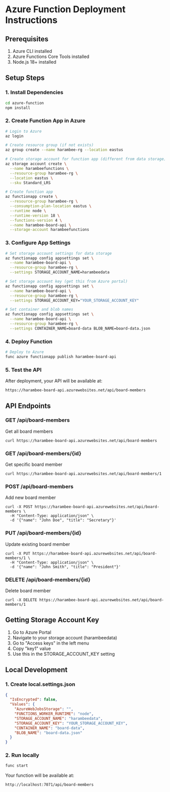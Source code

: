 # Azure Function Deployment Instructions

## Prerequisites
1. Azure CLI installed
2. Azure Functions Core Tools installed
3. Node.js 18+ installed

## Setup Steps

### 1. Install Dependencies
```bash
cd azure-function
npm install
```

### 2. Create Function App in Azure
```bash
# Login to Azure
az login

# Create resource group (if not exists)
az group create --name harambee-rg --location eastus

# Create storage account for function app (different from data storage)
az storage account create \
  --name harambeefunctions \
  --resource-group harambee-rg \
  --location eastus \
  --sku Standard_LRS

# Create function app
az functionapp create \
  --resource-group harambee-rg \
  --consumption-plan-location eastus \
  --runtime node \
  --runtime-version 18 \
  --functions-version 4 \
  --name harambee-board-api \
  --storage-account harambeefunctions
```

### 3. Configure App Settings
```bash
# Set storage account settings for data storage
az functionapp config appsettings set \
  --name harambee-board-api \
  --resource-group harambee-rg \
  --settings STORAGE_ACCOUNT_NAME=harambeedata

# Set storage account key (get this from Azure portal)
az functionapp config appsettings set \
  --name harambee-board-api \
  --resource-group harambee-rg \
  --settings STORAGE_ACCOUNT_KEY="YOUR_STORAGE_ACCOUNT_KEY"

# Set container and blob names
az functionapp config appsettings set \
  --name harambee-board-api \
  --resource-group harambee-rg \
  --settings CONTAINER_NAME=board-data BLOB_NAME=board-data.json
```

### 4. Deploy Function
```bash
# Deploy to Azure
func azure functionapp publish harambee-board-api
```

### 5. Test the API
After deployment, your API will be available at:
```
https://harambee-board-api.azurewebsites.net/api/board-members
```

## API Endpoints

### GET /api/board-members
Get all board members
```
curl https://harambee-board-api.azurewebsites.net/api/board-members
```

### GET /api/board-members/{id}
Get specific board member
```
curl https://harambee-board-api.azurewebsites.net/api/board-members/1
```

### POST /api/board-members
Add new board member
```
curl -X POST https://harambee-board-api.azurewebsites.net/api/board-members \
  -H "Content-Type: application/json" \
  -d '{"name": "John Doe", "title": "Secretary"}'
```

### PUT /api/board-members/{id}
Update existing board member
```
curl -X PUT https://harambee-board-api.azurewebsites.net/api/board-members/1 \
  -H "Content-Type: application/json" \
  -d '{"name": "John Smith", "title": "President"}'
```

### DELETE /api/board-members/{id}
Delete board member
```
curl -X DELETE https://harambee-board-api.azurewebsites.net/api/board-members/1
```

## Getting Storage Account Key

1. Go to Azure Portal
2. Navigate to your storage account (harambeedata)
3. Go to "Access keys" in the left menu
4. Copy "key1" value
5. Use this in the STORAGE_ACCOUNT_KEY setting

## Local Development

### 1. Create local.settings.json
```json
{
  "IsEncrypted": false,
  "Values": {
    "AzureWebJobsStorage": "",
    "FUNCTIONS_WORKER_RUNTIME": "node",
    "STORAGE_ACCOUNT_NAME": "harambeedata",
    "STORAGE_ACCOUNT_KEY": "YOUR_STORAGE_ACCOUNT_KEY",
    "CONTAINER_NAME": "board-data",
    "BLOB_NAME": "board-data.json"
  }
}
```

### 2. Run locally
```bash
func start
```

Your function will be available at:
```
http://localhost:7071/api/board-members
```